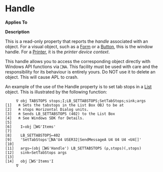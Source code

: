 




<h1 class="heading"><span class="name">Handle</span></h1>

**Applies To**


**Description**


This is a read-only property that reports the *handle* associated with an object. For a visual object, such as a [Form](./form.md) or a [Button](./button.md), this is the window handle. For a [Printer](./printer.md), it is the *printer device context*.


This handle allows you to access the corresponding object directly with Windows API functions via `⎕NA`. This facility must be used with care and the responsibility for its behaviour is entirely yours. Do NOT use it to delete an object. This will cause APL to crash.


An example of the use of the Handle property is to set tab stops in a [List](./list.md) object. This is illustrated by the following function:
```apl
     ∇ obj TABSTOPS stops;I;LB_SETTABSTOPS;SetTabStops;sink;args
[1]   ⍝ Sets the tabstops in the List Box OBJ to be at
[2]   ⍝ stops Horizontal Dialog units.
[3]   ⍝ Sends LB_SETTABSTOPS (402) to the List Box
[4]   ⍝ See Windows SDK for Details.
[5]
[6]    I←obj ⎕WG'Items'
[7]
[8]    LB_SETTABSTOPS←402
[9]    'SetTabStops'⎕NA'U4 USER32|SendMessageA U4 U4 U4 <U4[]'
[10]
[11]   args←(obj ⎕WG'Handle') LB_SETTABSTOPS (⍴,stops)(,stops)
[12]   sink←SetTabStops args
[13]
[14]   obj ⎕WS'Items'I
     ∇
```



